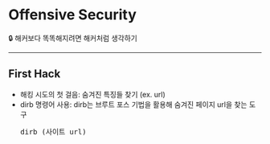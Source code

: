 # Offensive Security

🔒 해커보다 똑똑해지려면 해커처럼 생각하기

---

## First Hack

- 해킹 시도의 첫 걸음: 숨겨진 특징들 찾기 (ex. url)
- dirb 명령어 사용: dirb는 브루트 포스 기법을 활용해 숨겨진 페이지 url을 찾는 도구
  <pre>dirb (사이트 url)</pre>
